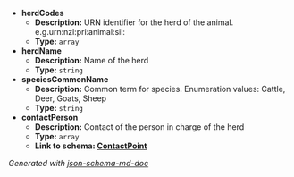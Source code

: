  - <b id="#/properties/herdCodes">herdCodes</b>
	 - **Description:** URN identifier for the herd of the animal. e.g.urn:nzl:pri:animal:sil:<herdstring>
	 - **Type:** `array`
 - <b id="#/properties/herdName">herdName</b>
	 - **Description:** Name of the herd
	 - **Type:** `string`
 - <b id="#/properties/speciesCommonName">speciesCommonName</b>
	 - **Description:** Common term for species. Enumeration values: Cattle, Deer, Goats, Sheep
	 - **Type:** `string`
 - <b id="#/properties/contactPerson">contactPerson</b>
	 - **Description:** Contact of the person in charge of the herd
	 - **Type:** `array`
	 - <b id="contactpointcontactpoint.md">Link to schema: [ContactPoint](ContactPoint.md)</b>

_Generated with [json-schema-md-doc](https://brianwendt.github.io/json-schema-md-doc/)_